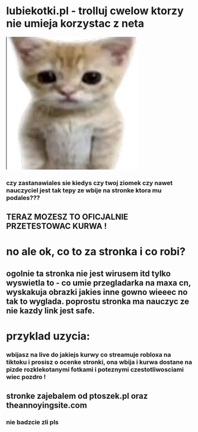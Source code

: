 # lubiekotki.pl - trolluj cwelow ktorzy nie umieja korzystac z neta

![lubiekotki.pl](./media/icon.jpg)

### czy zastanawiales sie kiedys czy twoj ziomek czy nawet nauczyciel jest tak tepy ze wbije na stronke ktora mu podales???
## TERAZ MOZESZ TO OFICJALNIE PRZETESTOWAC KURWA !


# no ale ok, co to za stronka i co robi?
## ogolnie ta stronka nie jest wirusem itd tylko wyswietla to - co umie przegladarka na maxa cn, wyskakuja obrazki jakies inne gowno wieeec no tak to wyglada. poprostu stronka ma nauczyc ze nie kazdy link jest safe.

# przyklad uzycia:
### wbijasz na live do jakiejs kurwy co streamuje robloxa na tiktoku i prosisz o ocenke stronki, ona wbija i kurwa dostane na pizde rozklekotanymi fotkami i poteznymi czestotliwosciami wiec pozdro !


## stronke zajebalem od ptoszek.pl oraz theannoyingsite.com
### nie badzcie zli pls
